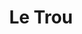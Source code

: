 ---
title: "Le Trou"
year: 1960
rating: 5
stars: "★★★★★"
rewatched: false
permalink: "le-trou"
watched_on: 2021-03-12
---